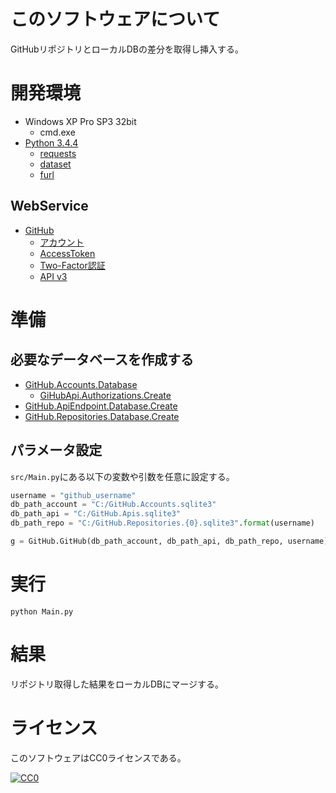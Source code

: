﻿# このソフトウェアについて

GitHubリポジトリとローカルDBの差分を取得し挿入する。

# 開発環境

* Windows XP Pro SP3 32bit
    * cmd.exe
* [Python 3.4.4](https://www.python.org/downloads/release/python-344/)
    * [requests](http://requests-docs-ja.readthedocs.io/en/latest/)
    * [dataset](https://github.com/pudo/dataset)
    * [furl](https://github.com/gruns/furl)

## WebService

* [GitHub](https://github.com/)
    * [アカウント](https://github.com/join?source=header-home)
    * [AccessToken](https://github.com/settings/tokens)
    * [Two-Factor認証](https://github.com/settings/two_factor_authentication/intro)
    * [API v3](https://developer.github.com/v3/)

# 準備

## 必要なデータベースを作成する

* [GitHub.Accounts.Database](https://github.com/ytyaru/GitHub.Accounts.Database.20170107081237765)
    * [GiHubApi.Authorizations.Create](https://github.com/ytyaru/GiHubApi.Authorizations.Create.20170113141429500)
* [GitHub.ApiEndpoint.Database.Create](https://github.com/ytyaru/GitHub.ApiEndpoint.Database.Create.20170124085656531)
* [GitHub.Repositories.Database.Create](https://github.com/ytyaru/GitHub.Repositories.Database.Create.20170114123411296)

## パラメータ設定

`src/Main.py`にある以下の変数や引数を任意に設定する。

```python
username = "github_username"
db_path_account = "C:/GitHub.Accounts.sqlite3"
db_path_api = "C:/GitHub.Apis.sqlite3"
db_path_repo = "C:/GitHub.Repositories.{0}.sqlite3".format(username)

g = GitHub.GitHub(db_path_account, db_path_api, db_path_repo, username)
```

# 実行

```dosbatch
python Main.py
```

# 結果

リポジトリ取得した結果をローカルDBにマージする。

# ライセンス #

このソフトウェアはCC0ライセンスである。

[![CC0](http://i.creativecommons.org/p/zero/1.0/88x31.png "CC0")](http://creativecommons.org/publicdomain/zero/1.0/deed.ja)
